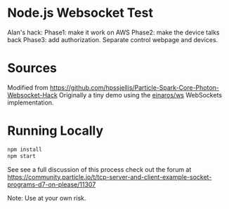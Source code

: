 # Node.js Websocket Test

Alan's hack:
Phase1: make it work on AWS
Phase2: make the device talks back
Phase3: add authorization. Separate control webpage and devices.  

# Sources

Modified from https://github.com/hpssjellis/Particle-Spark-Core-Photon-Websocket-Hack 
Originally a tiny demo using the [einaros/ws](http://einaros.github.io/ws/) WebSockets implementation.

# Running Locally

``` bash
npm install
npm start
```

See see a full discussion of this process check out the forum at https://community.particle.io/t/tcp-server-and-client-example-socket-programs-d7-on-please/11307

Note: Use at your own risk.






